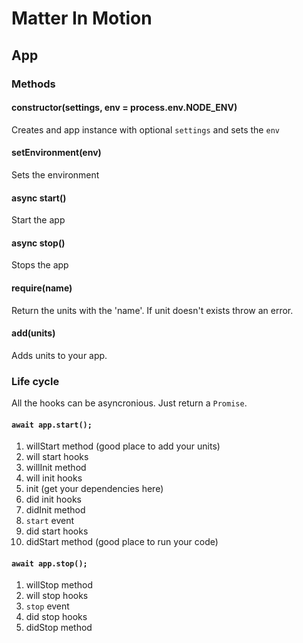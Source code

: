 # Matter In Motion

## App

### Methods

#### constructor(settings, env = process.env.NODE_ENV)

Creates and app instance with optional `settings` and sets the `env`

#### setEnvironment(env)

Sets the environment

#### async start()

Start the app

#### async stop()

Stops the app

#### require(name)

Return the units with the 'name'. If unit doesn't exists throw an error.

#### add(units)

Adds units to your app.

### Life cycle

All the hooks can be asyncronious. Just return a `Promise`.

#### `await app.start();`

1. willStart method (good place to add your units)
2. will start hooks
3. willInit method
4. will init hooks
5. init             (get your dependencies here)
6. did init hooks
7. didInit method
8. `start` event
9. did start hooks
10. didStart method (good place to run your code)

#### `await app.stop();`

1. willStop method
2. will stop hooks
3. `stop` event
4. did stop hooks
5. didStop method
